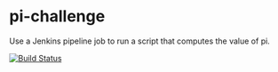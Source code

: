 # pi-challenge
Use a Jenkins pipeline job to run a script that computes the value of pi.

[![Build Status](http://ec2-35-166-142-216.us-west-2.compute.amazonaws.com/buildStatus/icon?job=pi-challenge)](http://ec2-35-166-142-216.us-west-2.compute.amazonaws.com/job/pi-challenge/)
